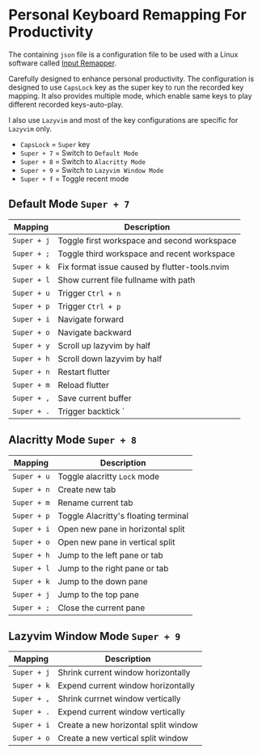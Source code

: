 # Personal Keyboard Remapping For Productivity

The containing `json` file is a configuration file to be used with a Linux
software called [Input Remapper](https://github.com/sezanzeb/input-remapper).

Carefully designed to enhance personal productivity. The configuration is
designed to use `CapsLock` key as the super key to run the recorded key
mapping. It also provides multiple mode, which enable same keys to play
different recorded keys-auto-play.

I also use `Lazyvim` and most of the key configurations are specific for `Lazyvim`
only.

- `CapsLock` = `Super` key
- `Super + 7` = Switch to `Default Mode`
- `Super + 8` = Switch to `Alacritty Mode`
- `Super + 9` = Switch to `Lazyvim Window Mode`
- `Super + f` = Toggle recent mode

## Default Mode `Super + 7`

| Mapping     | Description                                   |
| ----------- | --------------------------------------------- |
| `Super + j` | Toggle first workspace and second workspace   |
| `Super + ;` | Toggle third workspace and recent workspace   |
| `Super + k` | Fix format issue caused by flutter-tools.nvim |
| `Super + l` | Show current file fullname with path          |
| `Super + u` | Trigger `Ctrl + n`                            |
| `Super + p` | Trigger `Ctrl + p`                            |
| `Super + i` | Navigate forward                              |
| `Super + o` | Navigate backward                             |
| `Super + y` | Scroll up lazyvim by half                     |
| `Super + h` | Scroll down lazyvim by half                   |
| `Super + n` | Restart flutter                               |
| `Super + m` | Reload flutter                                |
| `Super + ,` | Save current buffer                           |
| `Super + .` | Trigger backtick `                            |

## Alacritty Mode `Super + 8`

| Mapping     | Description                          |
| ----------- | ------------------------------------ |
| `Super + u` | Toggle alacritty `Lock` mode         |
| `Super + n` | Create new tab                       |
| `Super + m` | Rename current tab                   |
| `Super + p` | Toggle Alacritty's floating terminal |
| `Super + i` | Open new pane in horizontal split    |
| `Super + o` | Open new pane in vertical split      |
| `Super + h` | Jump to the left pane or tab         |
| `Super + l` | Jump to the right pane or tab        |
| `Super + k` | Jump to the down pane                |
| `Super + j` | Jump to the top pane                 |
| `Super + ;` | Close the current pane               |

## Lazyvim Window Mode `Super + 9`

| Mapping     | Description                          |
| ----------- | ------------------------------------ |
| `Super + j` | Shrink current window horizontally   |
| `Super + k` | Expend current window horizontally   |
| `Super + ,` | Shrink currnet window vertically     |
| `Super + .` | Expend current window vertically     |
| `Super + i` | Create a new horizontal split window |
| `Super + o` | Create a new vertical split window   |
